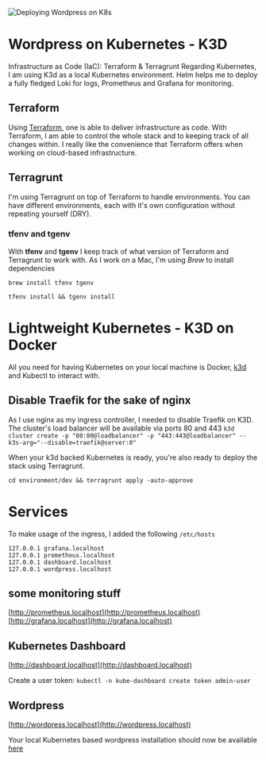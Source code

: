 ![Deploying Wordpress on K8s](https://github.com/katzefudder/wordpress_minikube/workflows/Deploying%20Wordpress%20on%20Kubernetes/badge.svg)

# Wordpress on Kubernetes - K3D

Infrastructure as Code (IaC): Terraform & Terragrunt
Regarding Kubernetes, I am using K3d as a local Kubernetes environment. Helm helps me to deploy a fully fledged Loki for logs, Prometheus and Grafana for monitoring.

## Terraform

Using [Terraform](https://www.terraform.io), one is able to deliver infrastructure as code. With Terraform, I am able to control the whole stack and to keeping track of all changes within. I really like the convenience that Terraform offers when working on cloud-based infrastructure.

## Terragrunt

I'm using Terragrunt on top of Terraform to handle environments. You can have different environments, each with it's own configuration without repeating yourself (DRY).

### tfenv and tgenv

With **tfenv** and **tgenv** I keep track of what version of Terraform and Terragrunt to work with. As I work on a Mac, I'm using *Brew* to install dependencies

`brew install tfenv tgenv`

`tfenv install && tgenv install`

# Lightweight Kubernetes - K3D on Docker

All you need for having Kubernetes on your local machine is Docker, [k3d](https://k3d.io/v5.4.4/#installation) and Kubectl to interact with.

## Disable Traefik for the sake of nginx

As I use nginx as my ingress controller, I needed to disable Traefik on K3D.
The cluster's load balancer will be available via ports 80 and 443
`k3d cluster create -p "80:80@loadbalancer" -p "443:443@loadbalancer" --k3s-arg="--disable=traefik@server:0"`

When your k3d backed Kubernetes is ready, you're also ready to deploy the stack using Terragrunt.

`cd environment/dev && terragrunt apply -auto-approve`

# Services

To make usage of the ingress, I added the following `/etc/hosts`

```
127.0.0.1 grafana.localhost
127.0.0.1 prometheus.localhost
127.0.0.1 dashboard.localhost
127.0.0.1 wordpress.localhost
```

## some monitoring stuff

[http://prometheus.localhost](http://prometheus.localhost)
[http://grafana.localhost](http://grafana.localhost)

## Kubernetes Dashboard

[http://dashboard.localhost](http://dashboard.localhost)

Create a user token: `kubectl -n kube-dashboard create token admin-user`


## Wordpress

[http://wordpress.localhost](http://wordpress.localhost)

Your local Kubernetes based wordpress installation should now be available [here](http://wordpress.localhost)

